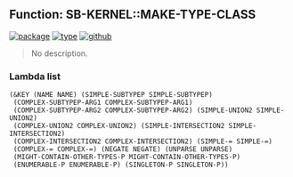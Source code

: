## Function: SB-KERNEL::MAKE-TYPE-CLASS
[![package](https://img.shields.io/badge/Package-SB--KERNEL-5f9ea0.svg?style=social&colorA=999999)](../) [![type](https://img.shields.io/badge/Type-Function-5f9ea0.svg?style=social&colorA=999999)](../#function) [![github](https://img.shields.io/badge/GitHub-View_the_source-5f9ea0.svg?style=social&colorA=999999&logo=github)](https://github.com/sbcl/sbcl/blob/master/src/code/type-class.lisp/) 

> No description.

### Lambda list
```
(&KEY (NAME NAME) (SIMPLE-SUBTYPEP SIMPLE-SUBTYPEP)
 (COMPLEX-SUBTYPEP-ARG1 COMPLEX-SUBTYPEP-ARG1)
 (COMPLEX-SUBTYPEP-ARG2 COMPLEX-SUBTYPEP-ARG2) (SIMPLE-UNION2 SIMPLE-UNION2)
 (COMPLEX-UNION2 COMPLEX-UNION2) (SIMPLE-INTERSECTION2 SIMPLE-INTERSECTION2)
 (COMPLEX-INTERSECTION2 COMPLEX-INTERSECTION2) (SIMPLE-= SIMPLE-=)
 (COMPLEX-= COMPLEX-=) (NEGATE NEGATE) (UNPARSE UNPARSE)
 (MIGHT-CONTAIN-OTHER-TYPES-P MIGHT-CONTAIN-OTHER-TYPES-P)
 (ENUMERABLE-P ENUMERABLE-P) (SINGLETON-P SINGLETON-P))
```
